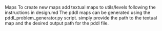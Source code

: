 Maps
    To create new maps add textual maps to utils/levels following the instructions in design.md
    The pddl maps can be generated using the pddl_problem_generator.py script. simply provide the path to the textual 
    map and the desired output path for the pddl file.
    
    
